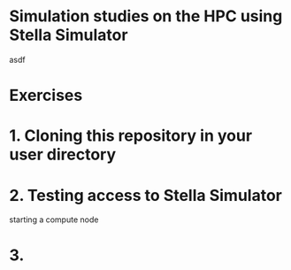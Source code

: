 # Simulation studies on the HPC using Stella Simulator

 asdf
# Exercises

# 1. Cloning this repository in your user directory

# 2. Testing access to Stella Simulator

starting a compute node


# 3. 
